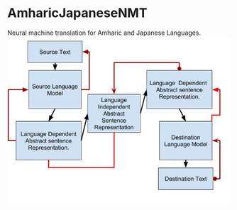 # AmharicJapaneseNMT
Neural machine translation for Amharic and Japanese Languages. 
![arch_img](imgs/high_level_archtecture.jpg)